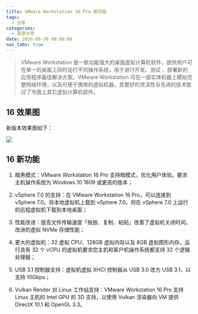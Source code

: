 ```yaml
---
title: VMware Workstation 16 Pro 新功能
tags:
  - 分享
categories:
  - 资源分享
date: 2020-09-30 00:00:00
nav_tabs: true
---
```


> VMware Workstation 是一款功能强大的桌面虚拟计算机软件，提供用户可在单一的桌面上同时运行不同操作系统，用于进行开发、测试 、部署新的应用程序最佳解决方案。VMware Workstation 可在一部实体机器上模拟完整网络环境，以及可便于携带的虚拟机器，其更好的灵活性与先进的技术胜过了市面上其它虚拟计算机软件。

<!-- more -->

## 16 效果图

新版本效果图如下：

![](https://cdn.dusays.com/2020/09/267-1.jpg)

## 16 新功能

1. 暗黑模式：VMware Workstation 16 Pro 支持暗模式，优化用户体验。要求主机操作系统为 Windows 10 1809 或更高的版本；

2. vSphere 7.0 的支持：在 VMware Workstation 16 Pro，可以连接到 vSphere 7.0。将本地虚拟机上载到 vSphere 7.0。将在 vSphere 7.0 上运行的远程虚拟机下载到本地桌面；

3. 性能改进：提高文件传输速度「拖放、复制、粘贴」改善了虚拟机关闭时间。改进的虚拟 NVMe 存储性能；

4. 更大的虚拟机：32 虚拟 CPU、128GB 虚拟内存以及 8GB 虚拟图形内存。运行具有 32 个 vCPU 的虚拟机要求您主机和客户机操作系统都支持 32 个逻辑处理器；

5. USB 3.1 控制器支持：虚拟机虚拟 XHCI 控制器从 USB 3.0 改为 USB 3.1，以支持 10Gbps；

6. Vulkan Render 对 Linux 工作站支持：VMware Workstation 16 Pro 支持 Linux 主机的 Intel GPU 的 3D 支持，以使用 Vulkan 渲染器向 VM 提供 DirectX 10.1 和 OpenGL 3.3。
